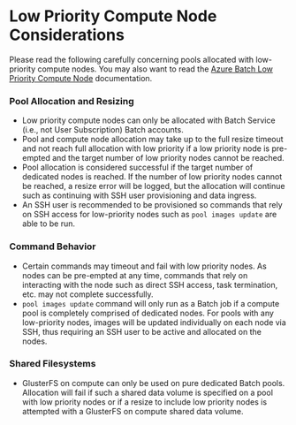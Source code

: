 # Low Priority Compute Node Considerations
Please read the following carefully concerning pools allocated with low-
priority compute nodes. You may also want to read the
[Azure Batch Low Priority Compute Node](https://docs.microsoft.com/en-us/azure/batch/batch-low-pri-vms)
documentation.

### Pool Allocation and Resizing
* Low priority compute nodes can only be allocated with Batch Service
(i.e., not User Subscription) Batch accounts.
* Pool and compute node allocation may take up to the full resize timeout
and not reach full allocation with low priority if a low priority node is
pre-empted and the target number of low priority nodes cannot be reached.
* Pool allocation is considered successful if the target number of dedicated
nodes is reached. If the number of low priority nodes cannot be reached,
a resize error will be logged, but the allocation will continue such as
continuing with SSH user provisioning and data ingress.
* An SSH user is recommended to be provisioned so commands that rely on
SSH access for low-priority nodes such as `pool images update` are able to
be run.

### Command Behavior
* Certain commands may timeout and fail with low priority nodes. As nodes
can be pre-empted at any time, commands that rely on interacting with the
node such as direct SSH access, task termination, etc. may not complete
successfully.
* `pool images update` command will only run as a Batch job if a compute pool
is completely comprised of dedicated nodes. For pools with any low-priority
nodes, images will be updated individually on each node via SSH, thus
requiring an SSH user to be active and allocated on the nodes.

### Shared Filesystems
* GlusterFS on compute can only be used on pure dedicated Batch pools.
Allocation will fail if such a shared data volume is specified on a pool with
low priority nodes or if a resize to include low priority nodes is attempted
with a GlusterFS on compute shared data volume.
